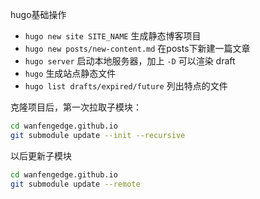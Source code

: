 hugo基础操作

* `hugo new site SITE_NAME` 生成静态博客项目
* `hugo new posts/new-content.md`  在posts下新建一篇文章
* `hugo server` 启动本地服务器，加上 `-D` 可以渲染 draft
* `hugo` 生成站点静态文件
* `hugo list drafts/expired/future` 列出特点的文件

克隆项目后，第一次拉取子模块：

```bash
cd wanfengedge.github.io
git submodule update --init --recursive
```

以后更新子模块

```bash
cd wanfengedge.github.io
git submodule update --remote
```
